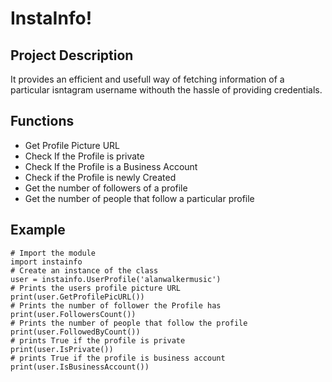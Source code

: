 # InstaInfo!

## Project Description

It provides an efficient and usefull way of fetching information of a particular isntagram username withouth the hassle of providing credentials.

## Functions

- Get Profile Picture URL
- Check If the Profile is private
- Check If the Profile is a Business Account
- Check if the Profile is newly Created
- Get the number of followers of a profile
- Get the number of people that follow a particular profile


## Example
```
# Import the module
import instainfo
# Create an instance of the class
user = instainfo.UserProfile('alanwalkermusic')
# Prints the users profile picture URL
print(user.GetProfilePicURL())
# Prints the number of follower the Profile has
print(user.FollowersCount())
# Prints the number of people that follow the profile
print(user.FollowedByCount())
# prints True if the profile is private
print(user.IsPrivate())
# prints True if the profile is business account
print(user.IsBusinessAccount())
```
